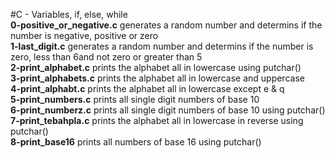 #C - Variables, if, else, while  
**0-positive_or_negative.c** generates a random number and determins if the number is negative, positive or zero  
**1-last_digit.c** generates a random number and determins if the number is zero, less than 6and not zero or greater than 5  
**2-print_alphabet.c** prints the alphabet all in lowercase using putchar()  
**3-print_alphabets.c** prints the alphabet all in lowercase and uppercase  
**4-print_alphabt.c** prints the alphabet all in lowercase except e & q  
**5-print_numbers.c** prints all single digit numbers of base 10  
**6-print_numberz.c** prints all single digit numbers of base 10 using putchar()  
**7-print_tebahpla.c** prints the alphabet all in lowercase in reverse using putchar()  
**8-print_base16** prints all numbers of base 16 using putchar()   
